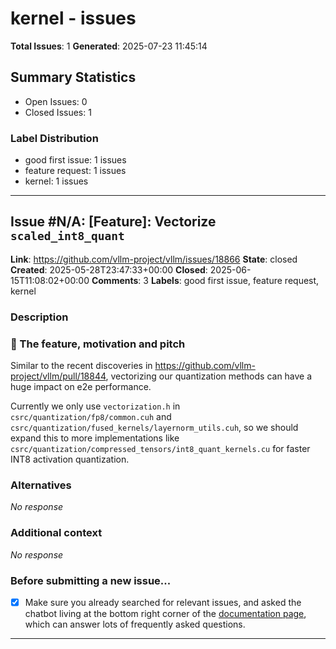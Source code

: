 # kernel - issues

**Total Issues**: 1
**Generated**: 2025-07-23 11:45:14

## Summary Statistics

- Open Issues: 0
- Closed Issues: 1

### Label Distribution

- good first issue: 1 issues
- feature request: 1 issues
- kernel: 1 issues

---

## Issue #N/A: [Feature]: Vectorize `scaled_int8_quant`

**Link**: https://github.com/vllm-project/vllm/issues/18866
**State**: closed
**Created**: 2025-05-28T23:47:33+00:00
**Closed**: 2025-06-15T11:08:02+00:00
**Comments**: 3
**Labels**: good first issue, feature request, kernel

### Description

### 🚀 The feature, motivation and pitch

Similar to the recent discoveries in https://github.com/vllm-project/vllm/pull/18844, vectorizing our quantization methods can have a huge impact on e2e performance.

Currently we only use `vectorization.h` in `csrc/quantization/fp8/common.cuh` and `csrc/quantization/fused_kernels/layernorm_utils.cuh`, so we should expand this to more implementations like `csrc/quantization/compressed_tensors/int8_quant_kernels.cu` for faster INT8 activation quantization.

### Alternatives

_No response_

### Additional context

_No response_

### Before submitting a new issue...

- [x] Make sure you already searched for relevant issues, and asked the chatbot living at the bottom right corner of the [documentation page](https://docs.vllm.ai/en/latest/), which can answer lots of frequently asked questions.

---

